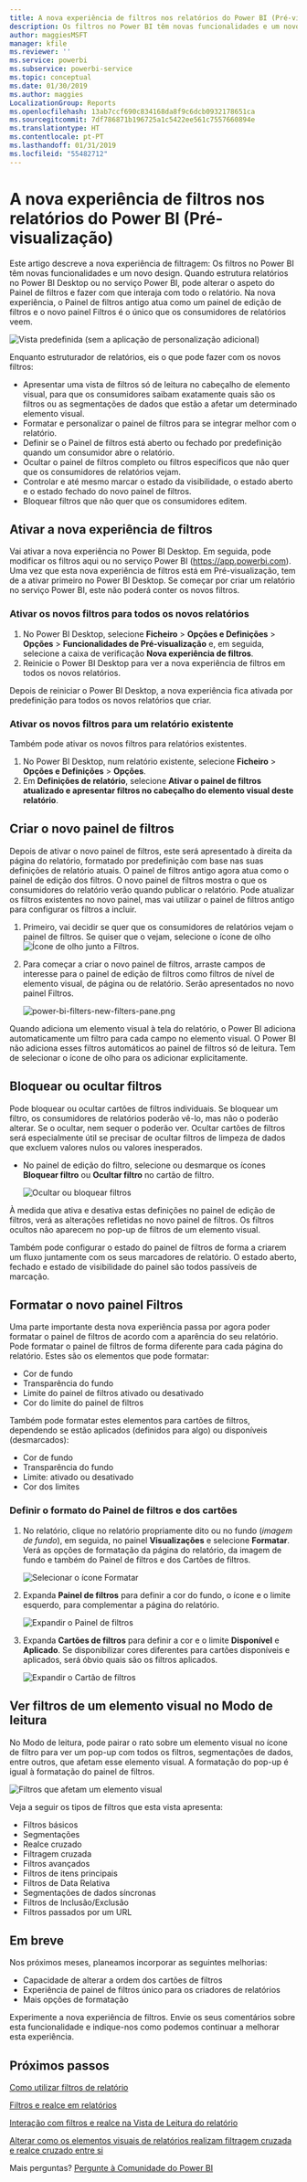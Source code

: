 ```yaml
---
title: A nova experiência de filtros nos relatórios do Power BI (Pré-visualização)
description: Os filtros no Power BI têm novas funcionalidades e um novo design.
author: maggiesMSFT
manager: kfile
ms.reviewer: ''
ms.service: powerbi
ms.subservice: powerbi-service
ms.topic: conceptual
ms.date: 01/30/2019
ms.author: maggies
LocalizationGroup: Reports
ms.openlocfilehash: 13ab7ccf690c834168da8f9c6dcb0932178651ca
ms.sourcegitcommit: 7df786871b196725a1c5422ee561c7557660894e
ms.translationtype: HT
ms.contentlocale: pt-PT
ms.lasthandoff: 01/31/2019
ms.locfileid: "55482712"
---
```

# <a name="the-new-filter-experience-in-power-bi-reports-preview"></a>A nova experiência de filtros nos relatórios do Power BI (Pré-visualização)

Este artigo descreve a nova experiência de filtragem: Os filtros no Power BI têm novas funcionalidades e um novo design. Quando estrutura relatórios no Power BI Desktop ou no serviço Power BI, pode alterar o aspeto do Painel de filtros e fazer com que interaja com todo o relatório. Na nova experiência, o Painel de filtros antigo atua como um painel de edição de filtros e o novo painel Filtros é o único que os consumidores de relatórios veem. 
 
![Vista predefinida (sem a aplicação de personalização adicional)](media/power-bi-report-filter-preview/power-bi-filter-reading.png)

Enquanto estruturador de relatórios, eis o que pode fazer com os novos filtros:

- Apresentar uma vista de filtros só de leitura no cabeçalho de elemento visual, para que os consumidores saibam exatamente quais são os filtros ou as segmentações de dados que estão a afetar um determinado elemento visual.
- Formatar e personalizar o painel de filtros para se integrar melhor com o relatório.
- Definir se o Painel de filtros está aberto ou fechado por predefinição quando um consumidor abre o relatório.
- Ocultar o painel de filtros completo ou filtros específicos que não quer que os consumidores de relatórios vejam.
- Controlar e até mesmo marcar o estado da visibilidade, o estado aberto e o estado fechado do novo painel de filtros.
- Bloquear filtros que não quer que os consumidores editem.

## <a name="turn-on-the-new-filter-experience"></a>Ativar a nova experiência de filtros 

Vai ativar a nova experiência no Power BI Desktop. Em seguida, pode modificar os filtros aqui ou no serviço Power BI (https://app.powerbi.com). Uma vez que esta nova experiência de filtros está em Pré-visualização, tem de a ativar primeiro no Power BI Desktop. Se começar por criar um relatório no serviço Power BI, este não poderá conter os novos filtros.

### <a name="turn-on-new-filters-for-all-new-reports"></a>Ativar os novos filtros para todos os novos relatórios

1. No Power BI Desktop, selecione **Ficheiro** > **Opções e Definições** > **Opções** > **Funcionalidades de Pré-visualização** e, em seguida, selecione a caixa de verificação **Nova experiência de filtros**. 
2. Reinicie o Power BI Desktop para ver a nova experiência de filtros em todos os novos relatórios.

Depois de reiniciar o Power BI Desktop, a nova experiência fica ativada por predefinição para todos os novos relatórios que criar.  

### <a name="turn-on-new-filters-for-an-existing-report"></a>Ativar os novos filtros para um relatório existente

Também pode ativar os novos filtros para relatórios existentes.

1. No Power BI Desktop, num relatório existente, selecione **Ficheiro** > **Opções e Definições** > **Opções**.
2. Em **Definições de relatório**, selecione **Ativar o painel de filtros atualizado e apresentar filtros no cabeçalho do elemento visual deste relatório**.

## <a name="build-the-new-filter-pane"></a>Criar o novo painel de filtros

Depois de ativar o novo painel de filtros, este será apresentado à direita da página do relatório, formatado por predefinição com base nas suas definições de relatório atuais. O painel de filtros antigo agora atua como o painel de edição dos filtros. O novo painel de filtros mostra o que os consumidores do relatório verão quando publicar o relatório. Pode atualizar os filtros existentes no novo painel, mas vai utilizar o painel de filtros antigo para configurar os filtros a incluir.

1. Primeiro, vai decidir se quer que os consumidores de relatórios vejam o painel de filtros. Se quiser que o vejam, selecione o ícone de olho ![Ícone de olho](media/power-bi-report-filter-preview/power-bi-filter-off-eye-icon.png) junto a Filtros.

2. Para começar a criar o novo painel de filtros, arraste campos de interesse para o painel de edição de filtros como filtros de nível de elemento visual, de página ou de relatório. Serão apresentados no novo painel Filtros.

    ![power-bi-filters-new-filters-pane.png](media/power-bi-report-filter-preview/power-bi-filters-new-filters-pane.png)

Quando adiciona um elemento visual à tela do relatório, o Power BI adiciona automaticamente um filtro para cada campo no elemento visual. O Power BI não adiciona esses filtros automáticos ao painel de filtros só de leitura. Tem de selecionar o ícone de olho para os adicionar explicitamente.

 
## <a name="lock-or-hide-filters"></a>Bloquear ou ocultar filtros

Pode bloquear ou ocultar cartões de filtros individuais. Se bloquear um filtro, os consumidores de relatórios poderão vê-lo, mas não o poderão alterar. Se o ocultar, nem sequer o poderão ver. Ocultar cartões de filtros será especialmente útil se precisar de ocultar filtros de limpeza de dados que excluem valores nulos ou valores inesperados. 

- No painel de edição do filtro, selecione ou desmarque os ícones **Bloquear filtro** ou **Ocultar filtro** no cartão de filtro.

   ![Ocultar ou bloquear filtros](media/power-bi-report-filter-preview/power-bi-filter-hide-lock.gif)

À medida que ativa e desativa estas definições no painel de edição de filtros, verá as alterações refletidas no novo painel de filtros. Os filtros ocultos não aparecem no pop-up de filtros de um elemento visual.

Também pode configurar o estado do painel de filtros de forma a criarem um fluxo juntamente com os seus marcadores de relatório. O estado aberto, fechado e estado de visibilidade do painel são todos passíveis de marcação.
 
## <a name="format-the-new-filters-pane"></a>Formatar o novo painel Filtros

Uma parte importante desta nova experiência passa por agora poder formatar o painel de filtros de acordo com a aparência do seu relatório. Pode formatar o painel de filtros de forma diferente para cada página do relatório. Estes são os elementos que pode formatar: 

- Cor de fundo
- Transparência do fundo
- Limite do painel de filtros ativado ou desativado
- Cor do limite do painel de filtros

Também pode formatar estes elementos para cartões de filtros, dependendo se estão aplicados (definidos para algo) ou disponíveis (desmarcados): 

- Cor de fundo
- Transparência do fundo
- Limite: ativado ou desativado
- Cor dos limites

### <a name="set-the-format-for-the-filters-pane-and-cards"></a>Definir o formato do Painel de filtros e dos cartões

1. No relatório, clique no relatório propriamente dito ou no fundo (*imagem de fundo*), em seguida, no painel **Visualizações** e selecione **Formatar**. 
    Verá as opções de formatação da página do relatório, da imagem de fundo e também do Painel de filtros e dos Cartões de filtros.

    ![Selecionar o ícone Formatar](media/power-bi-report-filter-preview/power-bi-filter-format.png)    

1. Expanda **Painel de filtros** para definir a cor do fundo, o ícone e o limite esquerdo, para complementar a página do relatório.

    ![Expandir o Painel de filtros](media/power-bi-report-filter-preview/power-bi-filter-format-pane.png)

1. Expanda **Cartões de filtros** para definir a cor e o limite **Disponível** e **Aplicado**. Se disponibilizar cores diferentes para cartões disponíveis e aplicados, será óbvio quais são os filtros aplicados. 
  
    ![Expandir o Cartão de filtros](media/power-bi-report-filter-preview/power-bi-filter-format-card.png)

## <a name="view-filters-for-a-visual-in-reading-mode"></a>Ver filtros de um elemento visual no Modo de leitura

No Modo de leitura, pode pairar o rato sobre um elemento visual no ícone de filtro para ver um pop-up com todos os filtros, segmentações de dados, entre outros, que afetam esse elemento visual. A formatação do pop-up é igual à formatação do painel de filtros. 

![Filtros que afetam um elemento visual](media/power-bi-report-filter-preview/power-bi-filter-per-visual.png)

Veja a seguir os tipos de filtros que esta vista apresenta: 
- Filtros básicos
- Segmentações
- Realce cruzado 
- Filtragem cruzada
- Filtros avançados
- Filtros de itens principais
- Filtros de Data Relativa
- Segmentações de dados síncronas
- Filtros de Inclusão/Exclusão
- Filtros passados por um URL

## <a name="coming-soon"></a>Em breve

Nos próximos meses, planeamos incorporar as seguintes melhorias:
- Capacidade de alterar a ordem dos cartões de filtros
- Experiência de painel de filtros único para os criadores de relatórios 
- Mais opções de formatação

Experimente a nova experiência de filtros. Envie os seus comentários sobre esta funcionalidade e indique-nos como podemos continuar a melhorar esta experiência. 

## <a name="next-steps"></a>Próximos passos
[Como utilizar filtros de relatório](consumer/end-user-report-filter.md)

[Filtros e realce em relatórios](power-bi-reports-filters-and-highlighting.md)

[Interação com filtros e realce na Vista de Leitura do relatório](consumer/end-user-reading-view.md)

[Alterar como os elementos visuais de relatórios realizam filtragem cruzada e realce cruzado entre si](consumer/end-user-interactions.md)

Mais perguntas? [Pergunte à Comunidade do Power BI](http://community.powerbi.com/)

